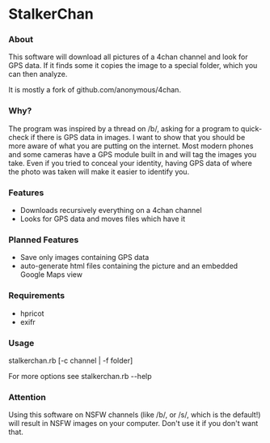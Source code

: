 # StalkerChan

### About
This software will download all pictures of a 4chan channel and look for GPS data. If it finds some it copies the image to a special folder, which you can then analyze.

It is mostly a fork of github.com/anonymous/4chan.

### Why?
The program was inspired by a thread on /b/, asking for a program to quick-check if there is GPS data in images. I want to show that you should be more aware of what you are putting on the internet. Most modern phones and some cameras have a GPS module built in and will tag the images you take. Even if you tried to conceal your identity, having GPS data of where the photo was taken will make it easier to identify you.

### Features
- Downloads recursively everything on a 4chan channel
- Looks for GPS data and moves files which have it

### Planned Features
- Save only images containing GPS data
- auto-generate html files containing the picture and an embedded Google Maps view 

### Requirements
- hpricot
- exifr

### Usage
stalkerchan.rb [-c channel | -f folder]

For more options see stalkerchan.rb --help

### Attention
Using this software on NSFW channels (like /b/, or /s/, which is the default!) will result in NSFW images on your computer. Don't use it if you don't want that.


